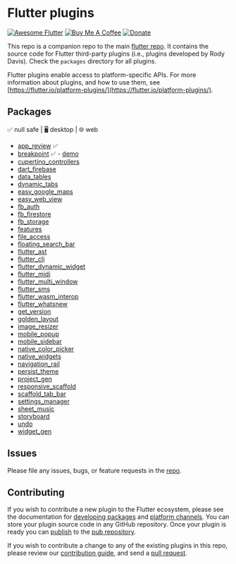 # Flutter plugins

[![Awesome Flutter](https://img.shields.io/badge/Awesome-Flutter-blue.svg?longCache=true&style=flat-square)](https://github.com/Solido/awesome-flutter)
[![Buy Me A Coffee](https://img.shields.io/badge/Donate-Buy%20Me%20A%20Coffee-yellow.svg)](https://www.buymeacoffee.com/rodydavis)
[![Donate](https://img.shields.io/badge/Donate-PayPal-green.svg)](https://www.paypal.com/cgi-bin/webscr?cmd=_s-xclick&hosted_button_id=WSH3GVC49GNNJ)

This repo is a companion repo to the main [flutter
repo](https://github.com/flutter/flutter). It contains the source code for
Flutter third-party plugins (i.e., plugins developed by Rody Davis).
Check the `packages` directory for all plugins.

Flutter plugins enable access to platform-specific APIs. For more information
about plugins, and how to use them, see
[https://flutter.io/platform-plugins/](https://flutter.io/platform-plugins/).

## Packages

✅ null safe | 🖥 desktop | 🌐 web

* [app_review](/packages/app_review) ✅
* [breakpoint](/packages/breakpoint) ✅ - [demo](https://fluttercommunity.github.io/breakpoint/)
* [cupertino_controllers](/packages/cupertino_controllers)
* [dart_firebase](/packages/dart_firebase)
* [data_tables](/packages/data_tables)
* [dynamic_tabs](/packages/dynamic_tabs)
* [easy_google_maps](/packages/easy_google_maps)
* [easy_web_view](/packages/easy_web_view)
* [fb_auth](/packages/fb_auth)
* [fb_firestore](/packages/fb_firestore)
* [fb_storage](/packages/fb_storage)
* [features](/packages/features)
* [file_access](/packages/file_access)
* [floating_search_bar](/packages/floating_search_bar)
* [flutter_ast](/packages/flutter_ast)
* [flutter_cli](/packages/flutter_cli)
* [flutter_dynamic_widget](/packages/flutter_dynamic_widget)
* [flutter_midi](/packages/flutter_midi)
* [flutter_multi_window](/packages/flutter_multi_window)
* [flutter_sms](/packages/flutter_sms)
* [flutter_wasm_interop](/packages/flutter_wasm_interop)
* [flutter_whatsnew](/packages/flutter_whatsnew)
* [get_version](/packages/get_version)
* [golden_layout](/packages/golden_layout)
* [image_resizer](/packages/image_resizer)
* [mobile_popup](/packages/mobile_popup)
* [mobile_sidebar](/packages/mobile_sidebar)
* [native_color_picker](/packages/native_color_picker)
* [native_widgets](/packages/native_widgets)
* [navigation_rail](/packages/navigation_rail)
* [persist_theme](/packages/persist_theme)
* [project_gen](/packages/project_gen)
* [responsive_scaffold](/packages/responsive_scaffold)
* [scaffold_tab_bar](/packages/scaffold_tab_bar)
* [settings_manager](/packages/settings_manager)
* [sheet_music](/packages/sheet_music)
* [storyboard](/packages/storyboard)
* [undo](/packages/undo)
* [widget_gen](/packages/widget_gen)

## Issues

Please file any issues, bugs, or feature requests in the [
repo](https://github.com/AppleEducate/plugins/issues/new).

## Contributing

If you wish to contribute a new plugin to the Flutter ecosystem, please
see the documentation for [developing packages](https://flutter.io/developing-packages/) and
[platform channels](https://flutter.io/platform-channels/). You can store
your plugin source code in any GitHub repository. Once your plugin
is ready you can [publish](https://flutter.io/developing-packages/#publish)
to the [pub repository](https://pub.dartlang.org/).

If you wish to contribute a change to any of the existing plugins in this repo,
please review our [contribution guide](https://github.com/AppleEducate/plugins/blob/master/CONTRIBUTING.md),
and send a [pull request](https://github.com/AppleEducate/plugins/pulls).
